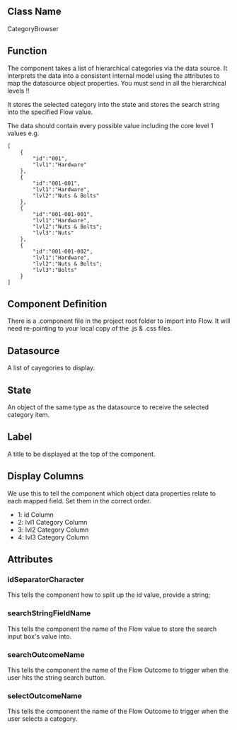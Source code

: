 ## Class Name
CategoryBrowser

## Function
The component takes a list of hierarchical categories via the data source.
It interprets the data into a consistent internal model using the attributes to map the datasource object properties.
You must send in all the hierarchical levels !!

It stores the selected category into the state and stores the search string into the specified Flow value.

The data should contain every possible value including the core level 1 values e.g.
````
[
    {
        "id":"001",
        "lvl1":"Hardware"
    },
    {
        "id":"001-001",
        "lvl1":"Hardware",
        "lvl2":"Nuts & Bolts"
    },
    {
        "id":"001-001-001",
        "lvl1":"Hardware",
        "lvl2":"Nuts & Bolts";
        "lvl3":"Nuts"
    },
    {
        "id":"001-001-002",
        "lvl1":"Hardware",
        "lvl2":"Nuts & Bolts";
        "lvl3":"Bolts"
    }
]
````
## Component Definition
There is a .component file in the project root folder to import into Flow.
It will need re-pointing to your local copy of the .js & .css files.

## Datasource
A list of cayegories to display.

## State
An object of the same type as the datasource to receive the selected category item.

## Label
A title to be displayed at the top of the component.

## Display Columns
We use this to tell the component which object data properties relate to each mapped field.
Set them in the correct order.
- 1: id Column
- 2: lvl1 Category Column
- 3: lvl2 Category Column
- 4: lvl3 Category Column

## Attributes
### idSeparatorCharacter
This tells the component how to split up the id value, provide a string;

### searchStringFieldName
This tells the component the name of the Flow value to store the search input box's value into.

### searchOutcomeName
This tells the component the name of the Flow Outcome to trigger when the user hits the string search button.

### selectOutcomeName
This tells the component the name of the Flow Outcome to trigger when the user selects a category.